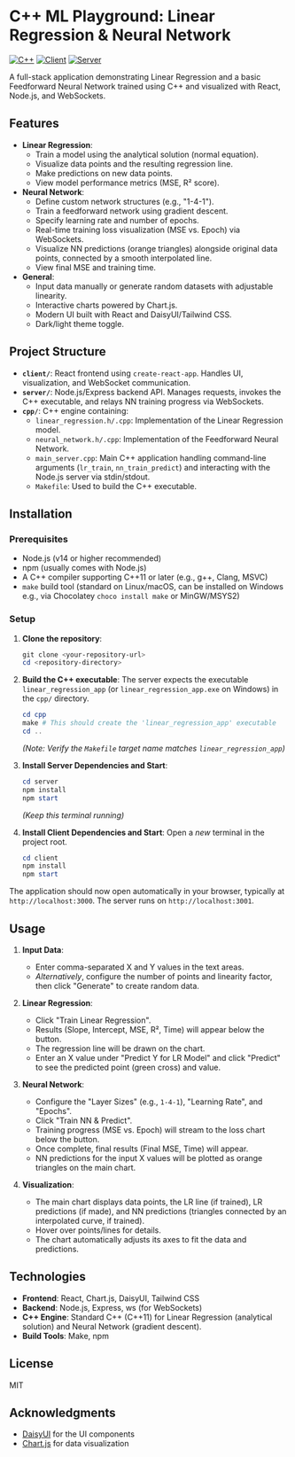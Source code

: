# C++ ML Playground: Linear Regression & Neural Network

[![C++](https://github.com/Nicolas2912/cpp-ml-react/actions/workflows/cpp.yml/badge.svg?branch=master)](https://github.com/Nicolas2912/cpp-ml-react/actions/workflows/cpp.yml)
[![Client](https://github.com/Nicolas2912/cpp-ml-react/actions/workflows/client.yml/badge.svg?branch=master)](https://github.com/Nicolas2912/cpp-ml-react/actions/workflows/client.yml)
[![Server](https://github.com/Nicolas2912/cpp-ml-react/actions/workflows/server.yml/badge.svg?branch=master)](https://github.com/Nicolas2912/cpp-ml-react/actions/workflows/server.yml)

A full-stack application demonstrating Linear Regression and a basic Feedforward Neural Network trained using C++ and visualized with React, Node.js, and WebSockets.

## Features

-   **Linear Regression**:
    -   Train a model using the analytical solution (normal equation).
    -   Visualize data points and the resulting regression line.
    -   Make predictions on new data points.
    -   View model performance metrics (MSE, R² score).
-   **Neural Network**:
    -   Define custom network structures (e.g., "1-4-1").
    -   Train a feedforward network using gradient descent.
    -   Specify learning rate and number of epochs.
    -   Real-time training loss visualization (MSE vs. Epoch) via WebSockets.
    -   Visualize NN predictions (orange triangles) alongside original data points, connected by a smooth interpolated line.
    -   View final MSE and training time.
-   **General**:
    -   Input data manually or generate random datasets with adjustable linearity.
    -   Interactive charts powered by Chart.js.
    -   Modern UI built with React and DaisyUI/Tailwind CSS.
    -   Dark/light theme toggle.

## Project Structure

-   **`client/`**: React frontend using `create-react-app`. Handles UI, visualization, and WebSocket communication.
-   **`server/`**: Node.js/Express backend API. Manages requests, invokes the C++ executable, and relays NN training progress via WebSockets.
-   **`cpp/`**: C++ engine containing:
    -   `linear_regression.h/.cpp`: Implementation of the Linear Regression model.
    -   `neural_network.h/.cpp`: Implementation of the Feedforward Neural Network.
    -   `main_server.cpp`: Main C++ application handling command-line arguments (`lr_train`, `nn_train_predict`) and interacting with the Node.js server via stdin/stdout.
    -   `Makefile`: Used to build the C++ executable.

## Installation

### Prerequisites

-   Node.js (v14 or higher recommended)
-   npm (usually comes with Node.js)
-   A C++ compiler supporting C++11 or later (e.g., g++, Clang, MSVC)
-   `make` build tool (standard on Linux/macOS, can be installed on Windows e.g., via Chocolatey `choco install make` or MinGW/MSYS2)

### Setup

1.  **Clone the repository**:
    ```powershell
    git clone <your-repository-url>
    cd <repository-directory>
    ```

2.  **Build the C++ executable**:
    The server expects the executable `linear_regression_app` (or `linear_regression_app.exe` on Windows) in the `cpp/` directory.
    ```powershell
    cd cpp
    make # This should create the 'linear_regression_app' executable
    cd ..
    ```
    *(Note: Verify the `Makefile` target name matches `linear_regression_app`)*

3.  **Install Server Dependencies and Start**:
    ```powershell
    cd server
    npm install
    npm start
    ```
    *(Keep this terminal running)*

4.  **Install Client Dependencies and Start**:
    Open a *new* terminal in the project root.
    ```powershell
    cd client
    npm install
    npm start
    ```

The application should now open automatically in your browser, typically at `http://localhost:3000`. The server runs on `http://localhost:3001`.

## Usage

1.  **Input Data**:
    -   Enter comma-separated X and Y values in the text areas.
    -   *Alternatively*, configure the number of points and linearity factor, then click "Generate" to create random data.

2.  **Linear Regression**:
    -   Click "Train Linear Regression".
    -   Results (Slope, Intercept, MSE, R², Time) will appear below the button.
    -   The regression line will be drawn on the chart.
    -   Enter an X value under "Predict Y for LR Model" and click "Predict" to see the predicted point (green cross) and value.

3.  **Neural Network**:
    -   Configure the "Layer Sizes" (e.g., `1-4-1`), "Learning Rate", and "Epochs".
    -   Click "Train NN & Predict".
    -   Training progress (MSE vs. Epoch) will stream to the loss chart below the button.
    -   Once complete, final results (Final MSE, Time) will appear.
    -   NN predictions for the input X values will be plotted as orange triangles on the main chart.

4.  **Visualization**:
    -   The main chart displays data points, the LR line (if trained), LR predictions (if made), and NN predictions (triangles connected by an interpolated curve, if trained).
    -   Hover over points/lines for details.
    -   The chart automatically adjusts its axes to fit the data and predictions.

## Technologies

-   **Frontend**: React, Chart.js, DaisyUI, Tailwind CSS
-   **Backend**: Node.js, Express, ws (for WebSockets)
-   **C++ Engine**: Standard C++ (C++11) for Linear Regression (analytical solution) and Neural Network (gradient descent).
-   **Build Tools**: Make, npm

## License

MIT

## Acknowledgments

- [DaisyUI](https://daisyui.com/) for the UI components
- [Chart.js](https://www.chartjs.org/) for data visualization
